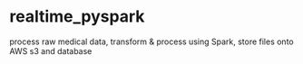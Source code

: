 # realtime_pyspark
process raw medical data, transform &amp; process using Spark, store files onto AWS s3 and database
